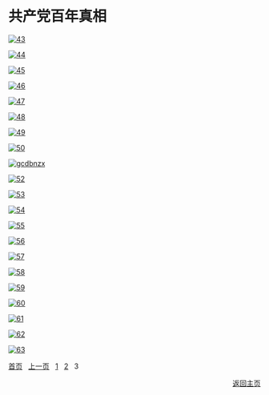 # 共产党百年真相

[![43](https://cloud.githubusercontent.com/assets/20497750/24990299/a69f66d6-1fd8-11e7-963b-9f42d7ff4df4.png)](https://github.com/xjy16/BaiNianCCP/blob/master/Article/all/43.pdf)

[![44](https://cloud.githubusercontent.com/assets/20497750/24990301/a6a3816c-1fd8-11e7-8fd6-a5a05f29d594.png)](https://github.com/xjy16/BaiNianCCP/blob/master/Article/all/44.pdf)

[![45](https://cloud.githubusercontent.com/assets/20497750/24990306/a6bbed7e-1fd8-11e7-9118-6e72a8302589.png)](https://github.com/xjy16/BaiNianCCP/blob/master/Article/all/45.pdf)

[![46](https://cloud.githubusercontent.com/assets/20497750/24990300/a6a378f2-1fd8-11e7-842d-62dc12ca8ce0.png)](https://github.com/xjy16/BaiNianCCP/blob/master/Article/all/46.pdf)

[![47](https://cloud.githubusercontent.com/assets/20497750/24990303/a6b89a7a-1fd8-11e7-9131-bcd2058f9289.png)](https://github.com/xjy16/BaiNianCCP/blob/master/Article/all/47.pdf)

[![48](https://cloud.githubusercontent.com/assets/20497750/24990305/a6bb5cce-1fd8-11e7-8943-eb7523657bd4.png)](https://github.com/xjy16/BaiNianCCP/blob/master/Article/all/48.pdf)

[![49](https://cloud.githubusercontent.com/assets/20497750/24990304/a6baf14e-1fd8-11e7-95de-6b72431e107b.png)](https://github.com/xjy16/BaiNianCCP/blob/master/Article/all/49.pdf)

[![50](https://cloud.githubusercontent.com/assets/20497750/24990308/a6c24d68-1fd8-11e7-987f-0f5e73761c76.png)](https://github.com/xjy16/BaiNianCCP/blob/master/Article/all/50.pdf)

[![gcdbnzx](https://cloud.githubusercontent.com/assets/20497750/24990309/a6d54b5c-1fd8-11e7-93dd-8a6f40826c03.png)](https://d1uvgy0lcmmygf.cloudfront.net/pdf/bngcd/Tekan_20170317.pdf)

[![52](https://cloud.githubusercontent.com/assets/20497750/24990307/a6c12a0a-1fd8-11e7-890e-1e03e7fd8e10.png)](https://github.com/xjy16/BaiNianCCP/blob/master/Article/all/52.pdf)

[![53](https://cloud.githubusercontent.com/assets/20497750/24990310/a6d7d9ee-1fd8-11e7-8059-5b1a435af0e8.png)](https://github.com/xjy16/BaiNianCCP/blob/master/Article/all/53.pdf)

[![54](https://cloud.githubusercontent.com/assets/20497750/24990481/08cf078e-1fda-11e7-95e1-d78b6e31e7dc.png)](https://github.com/xjy16/BaiNianCCP/blob/master/Article/all/54.pdf)

[![55](https://cloud.githubusercontent.com/assets/20497750/24990483/08d19f94-1fda-11e7-816e-2c57751b2611.png)](https://github.com/xjy16/BaiNianCCP/blob/master/Article/all/55.pdf)

[![56](https://cloud.githubusercontent.com/assets/20497750/24990482/08cf2160-1fda-11e7-9896-5f666253f019.png)](https://github.com/xjy16/BaiNianCCP/blob/master/Article/all/56.pdf)

[![57](https://cloud.githubusercontent.com/assets/20497750/24990484/08d40ffe-1fda-11e7-979b-017b1e9d8811.png)](https://github.com/xjy16/BaiNianCCP/blob/master/Article/all/57.pdf)

[![58](https://cloud.githubusercontent.com/assets/20497750/24990485/08e57b0e-1fda-11e7-9d3e-ee049babb443.png)](https://github.com/xjy16/BaiNianCCP/blob/master/Article/all/58.pdf)

[![59](https://cloud.githubusercontent.com/assets/20497750/24990489/08eaa386-1fda-11e7-8cb5-931e490c417c.png)](https://github.com/xjy16/BaiNianCCP/blob/master/Article/all/59.pdf)

[![60](https://cloud.githubusercontent.com/assets/20497750/24990487/08ea3162-1fda-11e7-8ed8-361e79d86bef.png)](https://github.com/xjy16/BaiNianCCP/blob/master/Article/all/60.pdf)

[![61](https://cloud.githubusercontent.com/assets/20497750/24990488/08ea9e7c-1fda-11e7-8b63-977ed659f7ba.png)](https://github.com/xjy16/BaiNianCCP/blob/master/Article/all/61.pdf)

[![62](https://cloud.githubusercontent.com/assets/20497750/24990486/08e9e93c-1fda-11e7-815a-c84fe0b51766.png)](https://github.com/xjy16/BaiNianCCP/blob/master/Article/all/62.pdf)

[![63](https://cloud.githubusercontent.com/assets/20497750/24990517/363a0192-1fda-11e7-816a-4ce7892380f6.png)](https://d1uvgy0lcmmygf.cloudfront.net/pdf/bngcd/kzxy.pdf)

[首页](https://github.com/xjy16/BaiNianCCP/blob/master/ArticleList/articleList1.md) &nbsp; [上一页](https://github.com/xjy16/BaiNianCCP/blob/master/ArticleList/articleList2.md) &nbsp; [1](https://github.com/xjy16/BaiNianCCP/blob/master/ArticleList/articleList1.md) &nbsp; [2](https://github.com/xjy16/BaiNianCCP/blob/master/ArticleList/articleList2.md) &nbsp; 3 &nbsp;  <p align="right"> [返回主页](https://github.com/xjy16/BaiNianCCP) </p>
